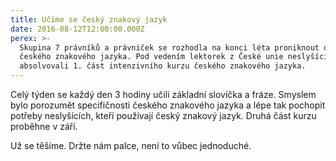 ```yaml
---
title: Učíme se český znakový jazyk
date: 2016-08-12T12:00:00.000Z
perex: >-
  Skupina 7 právníků a právniček se rozhodla na konci léta proniknout do základů
  českého znakového jazyka. Pod vedením lektorek z České unie neslyšících v Brně
  absolvovali 1. část intenzivního kurzu českého znakového jazyka.
---
```




Celý týden se každý den 3 hodiny učili základní slovíčka a fráze. Smyslem bylo porozumět specifičnosti českého znakového jazyka a lépe tak pochopit potřeby neslyšících, kteří používají český znakový jazyk. Druhá část kurzu proběhne v září. 



Už se těšíme. Držte nám palce, není to vůbec jednoduché.














